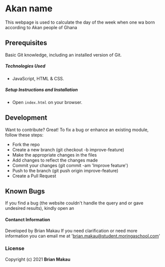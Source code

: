# Akan name
This webpage is used to calculate the day of the week when one wa born according to Akan people of Ghana
## Prerequisites
Basic Git knowledge, including an installed version of Git.
##### Technologies Used
- JavaScript, HTML & CSS.
##### Setup Instructions and Installation
- Open `index.html` on your browser.
## Development
Want to contribute? Great!
To fix a bug or enhance an existing module, follow these steps:
- Fork the repo
- Create a new branch (git checkout -b improve-feature)
- Make the appropriate changes in the files
- Add changes to reflect the changes made
- Commit your changes (git commit -am 'Improve feature')
- Push to the branch (git push origin improve-feature)
- Create a Pull Request
## Known Bugs
If you find a bug (the website couldn't handle the query and or gave undesired results), kindly open an 
#### Contanct Information 
Developed by Brian Makau If you need clarification or need more information you can email me at 'brian.makau@student.moringaschool.com'
### License
Copyright (c) 2021 **Brian Makau**
